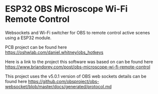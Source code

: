 # ESP32 OBS Microscope Wi-Fi Remote Control
Websockets and Wi-Fi switcher for OBS to remote control active scenes using a ESP32 module.

PCB project can be found here
https://oshwlab.com/daniel.whitney/obs_hotkeys

Here is a link to the project this software was based on can be found here https://www.briandorey.com/post/obs-microscope-wi-fi-remote-control

This project uses the v5.0.1 version of OBS web sockets details can be found here
https://github.com/obsproject/obs-websocket/blob/master/docs/generated/protocol.md

